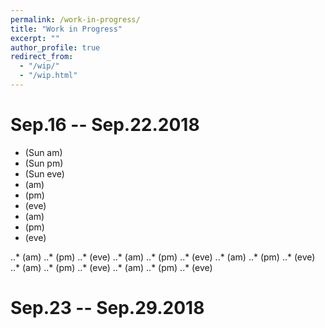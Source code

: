 ```yaml
---
permalink: /work-in-progress/
title: "Work in Progress"
excerpt: ""
author_profile: true
redirect_from: 
  - "/wip/"
  - "/wip.html"
---
```


Sep.16 -- Sep.22.2018
======

* (Sun am)
* (Sun pm)
* (Sun eve)
* (am)
* (pm)
* (eve)
* (am)
* (pm)
* (eve)

..* (am)
..* (pm)
..* (eve)
..* (am)
..* (pm)
..* (eve)
..* (am)
..* (pm)
..* (eve)
..* (am)
..* (pm)
..* (eve)
..* (am)
..* (pm)
..* (eve)


Sep.23 -- Sep.29.2018
======
